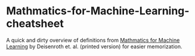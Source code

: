 # Mathmatics-for-Machine-Learning-cheatsheet
A quick and dirty overview of definitions from [Mathmatics for Machine Learning](https://mml-book.github.io/) by Deisenroth et. al. (printed version) for easier memorization.
